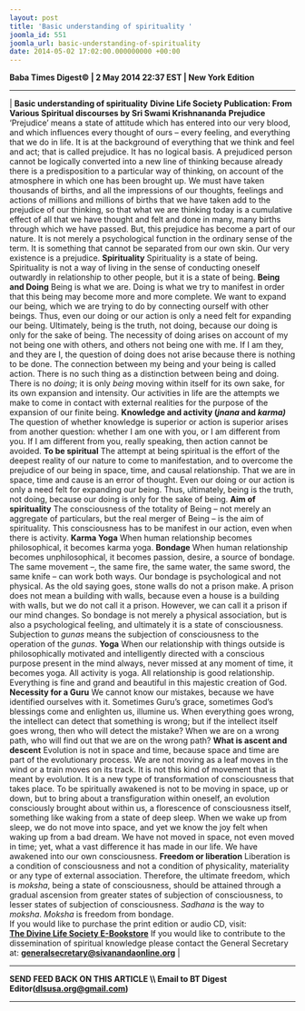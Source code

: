 ```yaml
---
layout: post
title: 'Basic understanding of spirituality '
joomla_id: 551
joomla_url: basic-understanding-of-spirituality
date: 2014-05-02 17:02:00.000000000 +00:00
---
```

**Baba Times Digest© | 2 May 2014 22:37 EST | New York Edition**
* * *
|
**Basic understanding of spirituality**
**Divine Life Society Publication: From Various Spiritual discourses by Sri Swami Krishnananda**
**Prejudice**
‘Prejudice’ means a state of attitude which has entered into our very blood, and which influences every thought of ours – every feeling, and everything that we do in life. It is at the background of everything that we think and feel and act; that is called prejudice. It has no logical basis. A prejudiced person cannot be logically converted into a new line of thinking because already there is a predisposition to a particular way of thinking, on account of the atmosphere in which one has been brought up.
We must have taken thousands of births, and all the impressions of our thoughts, feelings and actions of millions and millions of births that we have taken add to the prejudice of our thinking, so that what we are thinking today is a cumulative effect of all that we have thought and felt and done in many, many births through which we have passed. But, this prejudice has become a part of our nature. It is not merely a psychological function in the ordinary sense of the term. It is something that cannot be separated from our own skin. Our very existence is a prejudice.
**Spirituality**
Spirituality is a state of being. Spirituality is not a way of living in the sense of conducting oneself outwardly in relationship to other people, but it is a state of being.
**Being and Doing**
Being is what we are. Doing is what we try to manifest in order that this being may become more and more complete. We want to expand our being, which we are trying to do by connecting ourself with other beings. Thus, even our doing or our action is only a need felt for expanding our being. Ultimately, being is the truth, not doing, because our doing is only for the sake of being. The necessity of doing arises on account of my not being one with others, and others not being one with me. If I am they, and they are I, the question of doing does not arise because there is nothing to be done. The connection between my being and your being is called action.
There is no such thing as a distinction between being and doing. There is no _doing_; it is only _being_ moving within itself for its own sake, for its own expansion and intensity. Our activities in life are the attempts we make to come in contact with external realities for the purpose of the expansion of our finite being.
**Knowledge and activity (_jnana_ and _karma)_**
The question of whether knowledge is superior or action is superior arises from another question: whether I am one with you, or I am different from you. If I am different from you, really speaking, then action cannot be avoided.
**To be spiritual**
The attempt at being spiritual is the effort of the deepest reality of our nature to come to manifestation, and to overcome the prejudice of our being in space, time, and causal relationship. That we are in space, time and cause is an error of thought. Even our doing or our action is only a need felt for expanding our being. Thus, ultimately, being is the truth, not doing, because our doing is only for the sake of being.
**Aim of spirituality**
The consciousness of the totality of Being – not merely an aggregate of particulars, but the real merger of Being – is the aim of spirituality. This consciousness has to be manifest in our action, even when there is activity.
**Karma Yoga**
When human relationship becomes philosophical, it becomes karma yoga.
**Bondage**
When human relationship becomes unphilosophical, it becomes passion, desire, a source of bondage. The same movement –, the same fire, the same water, the same sword, the same knife – can work both ways.
Our bondage is psychological and not physical. As the old saying goes, stone walls do not a prison make. A prison does not mean a building with walls, because even a house is a building with walls, but we do not call it a prison. However, we can call it a prison if our mind changes. So bondage is not merely a physical association, but is also a psychological feeling, and ultimately it is a state of consciousness. Subjection to _gunas_ means the subjection of consciousness to the operation of the _gunas_.
**Yoga**
When our relationship with things outside is philosophically motivated and intelligently directed with a conscious purpose present in the mind always, never missed at any moment of time, it becomes yoga. All activity is yoga. All relationship is good relationship. Everything is fine and grand and beautiful in this majestic creation of God.
**Necessity for a Guru**
We cannot know our mistakes, because we have identified ourselves with it. Sometimes Guru’s grace, sometimes God’s blessings come and enlighten us, illumine us. When everything goes wrong, the intellect can detect that something is wrong; but if the intellect itself goes wrong, then who will detect the mistake? When we are on a wrong path, who will find out that we are on the wrong path?
**What is ascent and descent**
Evolution is not in space and time, because space and time are part of the evolutionary process. We are not moving as a leaf moves in the wind or a train moves on its track. It is not this kind of movement that is meant by evolution. It is a new type of transformation of consciousness that takes place.
To be spiritually awakened is not to be moving in space, up or down, but to bring about a transfiguration within oneself, an evolution consciously brought about within us, a florescence of consciousness itself, something like waking from a state of deep sleep. When we wake up from sleep, we do not move into space, and yet we know the joy felt when waking up from a bad dream. We have not moved in space, not even moved in time; yet, what a vast difference it has made in our life. We have awakened into our own consciousness.
**Freedom or liberation**
Liberation is a condition of consciousness and not a condition of physicality, materiality or any type of external association. Therefore, the ultimate freedom, which is _moksha_, being a state of consciousness, should be attained through a gradual ascension from greater states of subjection of consciousness, to lesser states of subjection of consciousness.
_Sadhana_ is the way to _moksha_. _Moksha_ is freedom from bondage.  
If you would like to purchase the print edition or audio CD, visit:   
 [**The Divine Life Society E-Bookstore**](http://www.dlshq.org/cgi-bin/store/commerce.cgi?category=krishnananda&cart_id=1394930528.401)
If you would like to contribute to the dissemination of spiritual knowledge please contact the General Secretary at:
**[generalsecretary@sivanandaonline.org](mailto:generalsecretary@sivanandaonline.org)**
 |
* * *
**SEND FEED BACK ON THIS ARTICLE \\\ Email to BT Digest Editor[](mailto:dlsusa.org@gmail.com?subject=DLS%20Posts)(dlsusa.org@gmail.com)**
* * *
  
